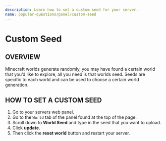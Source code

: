 ```yaml
---
description: Learn how to set a custom seed for your server.
name: popular-questions/panel/custom-seed
---
```


# Custom Seed

## OVERVIEW

Minecraft worlds generate randomly, you may have found a certain world that you’d like to explore, all you need is that worlds seed. Seeds are specific to each world and can be used to choose a certain world generation.

## HOW TO SET A CUSTOM SEED

1. Go to your servers web panel.
2. Go to the `World` tab of the panel found at the top of the page.
3. Scroll down to **World Seed** and type in the seed that you want to upload.
4. Click **update**.
5. Then click the **reset world** button and restart your server.
